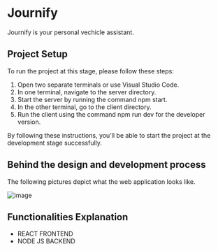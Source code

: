 # Journify
Journify is your personal vechicle assistant. 

## Project Setup

To run the project at this stage, please follow these steps:

1. Open two separate terminals or use Visual Studio Code.
2. In one terminal, navigate to the server directory.
3. Start the server by running the command npm start.
4. In the other terminal, go to the client directory.
5. Run the client using the command npm run dev for the developer version.

By following these instructions, you'll be able to start the project at the development stage successfully.

## Behind the design and development process
The following pictures depict what the web application looks like.

![image](https://github.com/jzielinski47/journify/assets/63867153/158bd62f-18ff-4867-8e7f-37e50f95f4c2)


## Functionalities Explanation

- REACT FRONTEND
- NODE JS BACKEND




